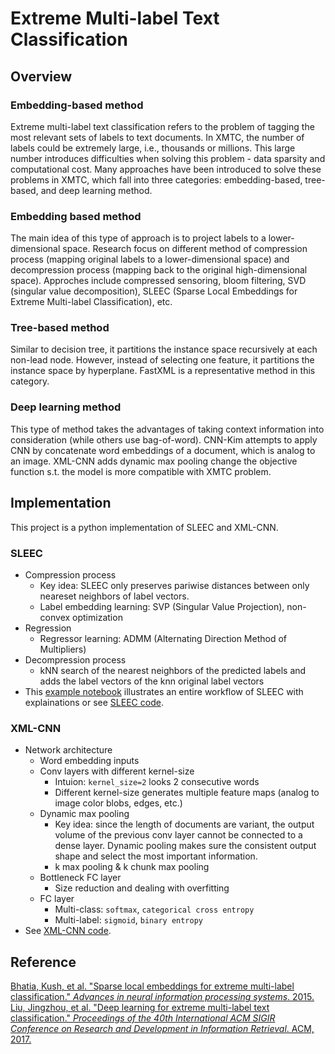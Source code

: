 # Extreme Multi-label Text Classification

## Overview
### Embedding-based method
Extreme multi-label text classification refers to the problem of tagging the most relevant sets of labels to text documents. In XMTC, the number of labels could be extremely large, i.e., thousands or millions. This large number introduces difficulties when solving this problem - data sparsity and computational cost. Many approaches have been introduced to solve these problems in XMTC, which fall into three categories: embedding-based, tree-based, and deep learning method.

### Embedding based method
The main idea of this type of approach is to project labels to a lower-dimensional space. Research focus on different method of compression process (mapping original labels to a lower-dimensional space) and decompression process (mapping back to the original high-dimensional space). Approches include compressed sensoring, bloom filtering, SVD (singular value decomposition), SLEEC (Sparse Local Embeddings for Extreme Multi-label Classification), etc.

### Tree-based method
Similar to decision tree, it partitions the instance space recursively at each non-lead node. However, instead of selecting one feature, it partitions the instance space by hyperplane. FastXML is a representative method in this category.

### Deep learning method
This type of method takes the advantages of taking context information into consideration (while others use bag-of-word). CNN-Kim attempts to apply CNN by concatenate word embeddings of a document, which is analog to an image. XML-CNN adds dynamic max pooling change the objective function s.t. the model is more compatible with XMTC problem.

## Implementation
This project is a python implementation of SLEEC and XML-CNN.

### SLEEC
- Compression process
    - Key idea: SLEEC only preserves pariwise distances between only neareset neighbors of label vectors.
    - Label embedding learning: SVP (Singular Value Projection), non-convex optimization
- Regression
    - Regressor learning: ADMM (Alternating Direction Method of Multipliers)
- Decompression process
    - kNN search of the nearest neighbors of the predicted labels and adds the label vectors of the knn original label vectors
- This [example notebook](presentation/SLEEC_example.ipynb) illustrates an entire workflow of SLEEC with explainations or see [SLEEC code](code/sleec.py).

### XML-CNN
- Network architecture
    - Word embedding inputs
    - Conv layers with different kernel-size
        - Intuion: `kernel_size=2` looks 2 consecutive words
        - Different kernel-size generates multiple feature maps (analog to image color blobs, edges, etc.)
    - Dynamic max pooling
        - Key idea: since the length of documents are variant, the output volume of the previous conv layer cannot be connected to a dense layer. Dynamic pooling makes sure the consistent output shape and select the most important information.
        - k max pooling & k chunk max pooling
    - Bottleneck FC layer
        - Size reduction and dealing with overfitting
    - FC layer
        - Multi-class: `softmax`, `categorical cross entropy`
        - Multi-label: `sigmoid`, `binary entropy`
- See [XML-CNN code](code/xml_cnn.py).

## Reference
[Bhatia, Kush, et al. "Sparse local embeddings for extreme multi-label classification." *Advances in neural information processing systems*. 2015.](https://papers.nips.cc/paper/5969-sparse-local-embeddings-for-extreme-multi-label-classification)
[Liu, Jingzhou, et al. "Deep learning for extreme multi-label text classification." *Proceedings of the 40th International ACM SIGIR Conference on Research and Development in Information Retrieval*. ACM, 2017.](https://dl.acm.org/citation.cfm?id=3080834)